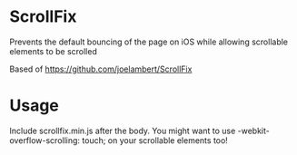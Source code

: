 ScrollFix
=========

Prevents the default bouncing of the page on iOS while allowing scrollable elements to be scrolled

Based of https://github.com/joelambert/ScrollFix 


Usage
=====
Include scrollfix.min.js after the body.
You might want to use -webkit-overflow-scrolling: touch; on your scrollable elements too!
